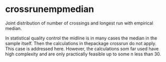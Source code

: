 # crossrunempmedian
Joint distribution of number of crossings and longest run with empirical median.

In statistical quality control the midline is in many cases the median in the sample itself. Then the calculations in thepackage crossrun do not apply. This case is addressed here. However, the calculations som far used have high complexity and are only practically feasible up to some n less than 30.
